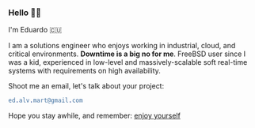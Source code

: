 ### Hello 👋🏻

I'm Eduardo 🇨🇺

I am a solutions engineer who enjoys working in industrial, cloud, and critical environments. **Downtime is a big no for me**. FreeBSD user since I was a kid, experienced in low-level and massively-scalable soft real-time systems with requirements on high availability.

Shoot me an email, let's talk about your project:

```erl
ed.alv.mart@gmail.com
```

Hope you stay awhile, and remember: [enjoy yourself](https://www.youtube.com/watch?v=qzj4gHuH2LA)
